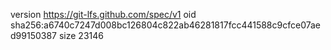 version https://git-lfs.github.com/spec/v1
oid sha256:a6740c7247d008bc126804c822ab46281817fcc441588c9cfce07aed99150387
size 23146
